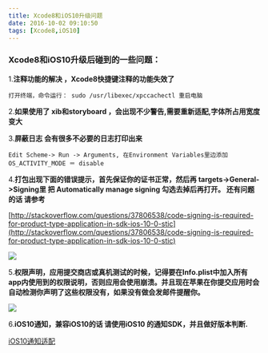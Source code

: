 ```yaml
---
title: Xcode8和iOS10升级问题
date: 2016-10-02 09:10:50
tags: [Xcode8,iOS10]
---
```


### Xcode8和iOS10升级后碰到的一些问题：
<!--more-->
1.**注释功能的解决 ，Xcode8快捷键注释的功能失效了**
  
	打开终端，命令运行： sudo /usr/libexec/xpccachectl 重启电脑

2.**如果使用了 xib和storyboard ，会出现不少警告,需要重新适配,字体所占用宽度变大**

3.**屏蔽日志  会有很多不必要的日志打印出来**

	Edit Scheme-> Run -> Arguments, 在Environment Variables里边添加 OS_ACTIVITY_MODE ＝ disable

4.**打包出现下面的错误提示，首先保证你的证书正常，然后再 targets->General->Signing里 把 Automatically manage signing 勾选去掉后再打开。 还有问题的话 请参考**

[http://stackoverflow.com/questions/37806538/code-signing-is-required-for-product-type-application-in-sdk-ios-10-0-stic](http://stackoverflow.com/questions/37806538/code-signing-is-required-for-product-type-application-in-sdk-ios-10-0-stic)

![](http://7xt1bu.com1.z0.glb.clouddn.com/31.png)

5.**权限声明，应用提交商店或真机测试的时候，记得要在Info.plist中加入所有app内使用到的权限说明，否则应用会使用崩溃。并且现在苹果在你提交应用时会自动检测你声明了这些权限没有，如果没有做会发邮件提醒你。**

![](http://7xt1bu.com1.z0.glb.clouddn.com/32.png)

6.**iOS10通知，兼容iOS10的话 请使用iOS10 的通知SDK，并且做好版本判断.**

[iOS10通知适配](http://seandeng.com/2016/09/23/iOS10Notifications/)
